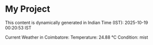 # My Project

This content is dynamically generated in Indian Time (IST): 2025-10-19 00:20:53 IST


Current Weather in Coimbatore:
Temperature: 24.88 °C
Condition: mist
